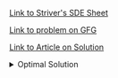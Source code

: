 [Link to Striver's SDE Sheet](https://takeuforward.org/interviews/strivers-sde-sheet-top-coding-interview-problems/)

[Link to problem on GFG](https://practice.geeksforgeeks.org/problems/detect-cycle-in-an-undirected-graph/1)

[Link to Article on Solution](https://takeuforward.org/data-structure/detect-a-cycle-in-undirected-graph-breadth-first-search/)

<details><summary>Optimal Solution</summary>

Optimal Solution: TC = `O(V + E)`, SC = `O(V)`

Total Time Taken: `0.73`


<details><summary>Clean Code</summary>

![](https://github.com/archishmanghos/code-images/blob/master/GFG/Detect-cycle-in-an-undirected-graph-BFS.png)

</details>

</details>